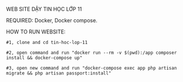 WEB SITE DẬY TIN HỌC LỚP 11

REQUIRED:
Docker, Docker compose.

HOW TO RUN WEBSITE:

`#1, clone and cd tin-hoc-lop-11`

`#2, open command and run "docker run --rm -v $(pwd):/app composer install && docker-compose up"`

`#3, open new command and run "docker-compose exec app php artisan migrate && php artisan passport:install"`

